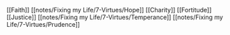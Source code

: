 [[Faith]]
[[notes/Fixing my Life/7-Virtues/Hope]]
[[Charity]]
[[Fortitude]]
[[Justice]]
[[notes/Fixing my Life/7-Virtues/Temperance]]
[[notes/Fixing my Life/7-Virtues/Prudence]]